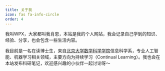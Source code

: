 ```yaml
---
title: 关于我
icon: fas fa-info-circle
order: 4
---
```


我叫WPX，大家都叫我肖恩，本站是我的个人网站，我会记录自己学到的知识、经验、分享，也会包含一些生活内容。



我目前是一名在读博士生，来自[北京大学数学科学学院](https://www.math.pku.edu.cn)信息科学系，专业人工智能、机器学习相关领域，主要方向为持续学习（Continual Learning）。我也会在本站发布科研笔记，欢迎感兴趣的小伙伴一起讨论呀～
